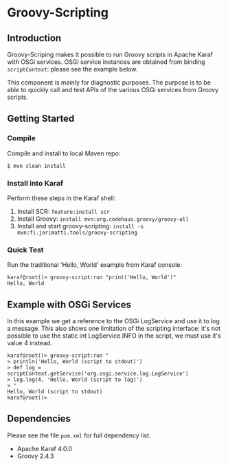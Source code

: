 # Groovy-Scripting

## Introduction

Groovy-Scriping makes it possible to run Groovy scripts in Apache Karaf with OSGi services.
OSGi service instances are obtained from binding `scriptContext`: please see the example below.

This component is mainly for diagnostic purposes. The purpose is to be able
to quickly call and test APIs of the various OSGi services from Groovy scripts.

## Getting Started

### Compile

Compile and install to local Maven repo:

    $ mvn clean install

### Install into Karaf

Perform these steps in the Karaf shell:

1. Install SCR: `feature:install scr`
2. Install Groovy: `install mvn:org.codehaus.groovy/groovy-all`
3. Install and start groovy-scripting: `install -s mvn:fi.jarimatti.tools/groovy-scripting`

### Quick Test

Run the traditional 'Hello, World' example from Karaf console:

    karaf@root()> groovy-script:run "print('Hello, World')"
    Hello, World

## Example with OSGi Services

In this example we get a reference to the OSGi LogService and use it to log a message.
This also shows one limitation of the scripting interface: it's not possible to use
the static int LogService.INFO in the script, we must use it's value 4 instead.

    karaf@root()> groovy-script:run "
    > println('Hello, World (script to stdout)')
    > def log = scriptContext.getService('org.osgi.service.log.LogService')
    > log.log(4, 'Hello, World (script to log)')
    > "
    Hello, World (script to stdout)
    karaf@root()> 
    

## Dependencies

Please see the file `pom.xml` for full dependency list.

- Apache Karaf 4.0.0
- Groovy 2.4.3
